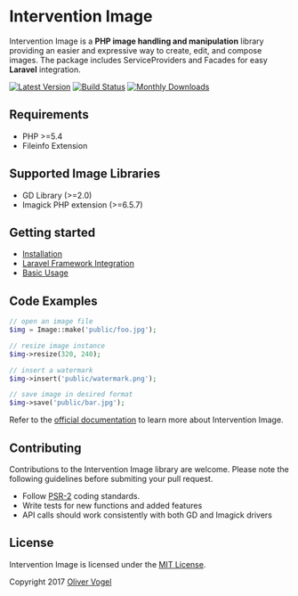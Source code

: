 # Intervention Image

Intervention Image is a **PHP image handling and manipulation** library providing an easier and expressive way to create, edit, and compose images. The package includes ServiceProviders and Facades for easy **Laravel** integration.

[![Latest Version](https://img.shields.io/packagist/v/intervention/image.svg)](https://packagist.org/packages/intervention/image)
[![Build Status](https://travis-ci.org/Intervention/image.png?branch=master)](https://travis-ci.org/Intervention/image)
[![Monthly Downloads](https://img.shields.io/packagist/dm/intervention/image.svg)](https://packagist.org/packages/intervention/image/stats)

## Requirements

- PHP >=5.4
- Fileinfo Extension

## Supported Image Libraries

- GD Library (>=2.0)
- Imagick PHP extension (>=6.5.7)

## Getting started

- [Installation](http://image.intervention.io/getting_started/installation)
- [Laravel Framework Integration](http://image.intervention.io/getting_started/installation#laravel)
- [Basic Usage](http://image.intervention.io/use/basics)

## Code Examples

```php
// open an image file
$img = Image::make('public/foo.jpg');

// resize image instance
$img->resize(320, 240);

// insert a watermark
$img->insert('public/watermark.png');

// save image in desired format
$img->save('public/bar.jpg');
```

Refer to the [official documentation](http://image.intervention.io/) to learn more about Intervention Image.

## Contributing

Contributions to the Intervention Image library are welcome. Please note the following guidelines before submiting your pull request.

- Follow [PSR-2](http://www.php-fig.org/psr/psr-2/) coding standards.
- Write tests for new functions and added features
- API calls should work consistently with both GD and Imagick drivers

## License

Intervention Image is licensed under the [MIT License](http://opensource.org/licenses/MIT).

Copyright 2017 [Oliver Vogel](http://olivervogel.com/)
